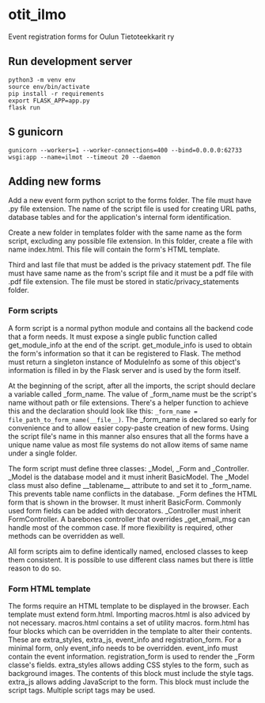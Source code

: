 # otit_ilmo
Event registration forms for Oulun Tietoteekkarit ry

## Run development server
```shell
python3 -m venv env
source env/bin/activate
pip install -r requirements
export FLASK_APP=app.py
flask run
```

## S gunicorn
```shell
gunicorn --workers=1 --worker-connections=400 --bind=0.0.0.0:62733 wsgi:app --name=ilmot --timeout 20 --daemon
```

## Adding new forms
Add a new event form python script to the forms folder. The file must have .py file extension. The name of the 
script file is used for creating URL paths, database tables and for the application's internal form identification. 

Create a new folder in templates folder with the same name as the form script, excluding any possible file extension.
In this folder, create a file with name index.html. This file will contain the form's HTML template.

Third and last file that must be added is the privacy statement pdf. The file must have same name as the from's script 
file and it must be a pdf file with .pdf file extension. The file must be stored in static/privacy_statements folder.

### Form scripts
A form script is a normal python module and contains all the backend code that a form needs. It must expose a single 
public function called get&#95;module&#95;info at the end of the script. get_module_info is used to obtain the form's 
information so that it can be registered to Flask. The method must return a singleton instance of ModuleInfo as some 
of this object's information is filled in by the Flask server and is used by the form itself.

At the beginning of the script, after all the imports, the script should declare a variable called _form_name. The 
value of _form_name must be the script's name without path or file extensions. There's a helper function to achieve 
this and the declaration should look like this: `_form_name = file_path_to_form_name(__file__)`. The _form_name is 
declared so early for convenience and to allow easier copy-paste creation of new forms. Using the script file's name 
in this manner also ensures that all the forms have a unique name value as most file systems do not allow items of 
same name under a single folder.

The form script must define three classes: &#95;Model, &#95;Form and &#95;Controller. _Model is the database model 
and it must inherit BasicModel. The &#95;Model class must also define &#95;&#95;tablename&#95;&#95; attribute to and 
set it to _form_name. This prevents table name conflicts in the database. &#95;Form defines the HTML form that is 
shown in the browser. It must inherit BasicForm. Commonly used form fields can be added with decorators. &#95;Controller 
must inherit FormController. A barebones controller that overrides _get_email_msg can handle most of the common case.
If more flexibility is required, other methods can be overridden as well.

All form scripts aim to define identically named, enclosed classes to keep them consistent. It is possible to use 
different class names but there is little reason to do so.


### Form HTML template
The forms require an HTML template to be displayed in the browser. Each template must extend form.html. Importing 
macros.html is also adviced by not necessary. macros.html contains a set of utility macros. form.html has four blocks 
which can be overridden in the template to alter their contents. These are extra_styles, extra_js, event_info and 
registration_form. For a minimal form, only event_info needs to be overridden. event_info must contain the event 
information. registration_form is used to render the _Form classe's fields. extra_styles allows adding CSS styles 
to the form, such as background images. The contents of this block must include the style tags. extra_js allows 
adding JavaScript to the form. This block must include the script tags. Multiple script tags may be used.
